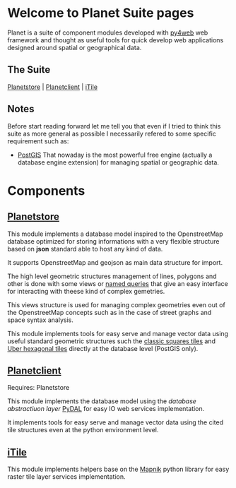 # Welcome to Planet Suite pages

Planet is a suite of component modules developed with [py4web](http://py4web.com/) web framework and thought as useful tools for quick develop web applications designed around spatial or geographical data.

## The Suite

[Planetstore](https://github.com/manuelep/planetstore) | [Planetclient](https://github.com/manuelep/planetclient) | [iTile](https://github.com/manuelep/itile)

## Notes

Before start reading forward let me tell you that even if I tried to think this suite as more general as possible I necessarily refered to some specific requirement such as:

* [PostGIS](https://postgis.net/)
    That nowaday is the most powerful free engine (actually a database engine extension) for managing spatial or geographic data.

# Components

## [Planetstore](https://github.com/manuelep/planetstore)

This module implements a database model inspired to the OpenstreetMap database optimized for storing informations with a very flexible structure based on **json** standard able to host any kind of data.

It supports OpenstreetMap and geojson as main data structure for import.

The high level geometric structures management of lines, polygons and other is done with some views or [named queries](https://www.postgresqltutorial.com/postgresql-views/) that give an easy interface for interacting with theese kind of complex gemetries.

This views structure is used for managing complex geometries even out of the OpenstreetMap concepts such as in the case of street graphs and space syntax analysis.

This module implements tools for easy serve and manage vector data using useful standard geometric structures such the [classic squares tiles](https://wiki.openstreetmap.org/wiki/Tiles) and [Uber hexagonal tiles](https://eng.uber.com/h3/) directly at the database level (PostGIS only).

## [Planetclient](https://github.com/manuelep/planetclient)

Requires: Planetstore

This module implements the database model using the *database abstractiuon layer* [PyDAL](https://github.com/web2py/pydal/) for easy IO web services implementation.

It implements tools for easy serve and manage vector data using the cited tile structures even at the python environment level.

## [iTile](https://github.com/manuelep/itile)

This module implements helpers base on the [Mapnik](https://mapnik.org/) python library for easy raster tile layer services implementation.
